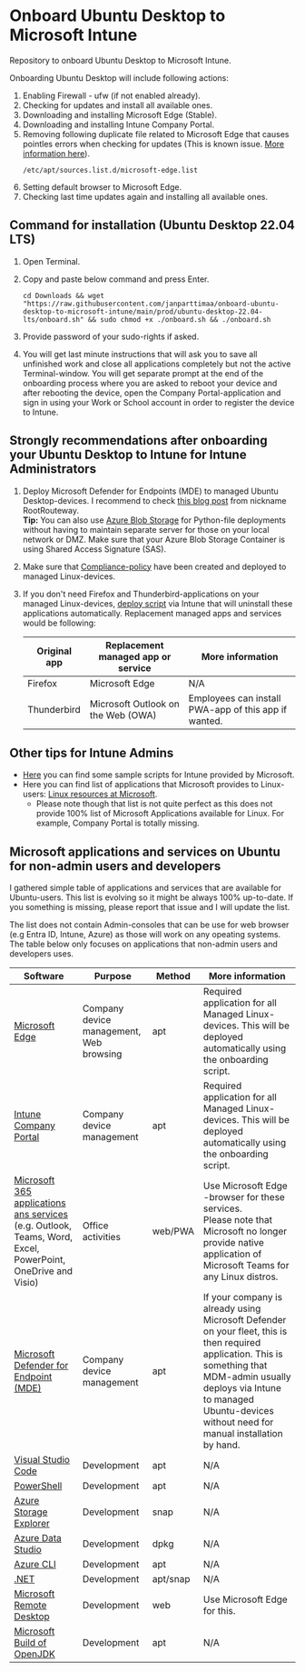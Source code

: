 # Onboard Ubuntu Desktop to Microsoft Intune
Repository to onboard Ubuntu Desktop to Microsoft Intune.

Onboarding Ubuntu Desktop will include following actions:
1. Enabling Firewall - ufw (if not enabled already).
2. Checking for updates and install all available ones.
3. Downloading and installing Microsoft Edge (Stable).
4. Downloading and installing Intune Company Portal.
5. Removing following duplicate file related to Microsoft Edge that causes pointles errors when checking for updates (This is known issue. [More information here](https://itsfoss.com/fixing-target-packages-configured-multiple-times/)).
   ```
   /etc/apt/sources.list.d/microsoft-edge.list
   ```
7. Setting default browser to Microsoft Edge.
8. Checking last time updates again and installing all available ones.

## Command for installation (Ubuntu Desktop 22.04 LTS)
1. Open Terminal.
2. Copy and paste below command and press Enter.

   ```
   cd Downloads && wget "https://raw.githubusercontent.com/janparttimaa/onboard-ubuntu-desktop-to-microsoft-intune/main/prod/ubuntu-desktop-22.04-lts/onboard.sh" && sudo chmod +x ./onboard.sh && ./onboard.sh
   ```
3. Provide password of your sudo-rights if asked.
4. You will get last minute instructions that will ask you to save all unfinished work and close all applications completely but not the active Terminal-window. You will get separate prompt at the end of the onboarding process where you are asked to reboot your device and after rebooting the device, open the Company Portal-application and sign in using your Work or School account in order to register the device to Intune.

## Strongly recommendations after onboarding your Ubuntu Desktop to Intune for Intune Administrators
1. Deploy Microsoft Defender for Endpoints (MDE) to managed Ubuntu Desktop-devices. I recommend to check [this blog post](https://medium.com/@RootRouteway/strengthening-linux-security-leveraging-microsoft-intune-to-onboard-linux-workstations-into-41ad9ea1e945) from nickname RootRouteway. <br>
   **Tip:** You can also use [Azure Blob Storage](https://learn.microsoft.com/en-us/azure/storage/blobs/storage-blobs-introduction) for Python-file deployments without having to maintain separate server for those on your local network or DMZ. Make sure that your Azure Blob Storage Container is using Shared Access Signature (SAS).
2. Make sure that [Compliance-policy](https://learn.microsoft.com/en-us/mem/intune/protect/device-compliance-get-started) have been created and deployed to managed Linux-devices.
3. If you don't need Firefox and Thunderbird-applications on your managed Linux-devices, [deploy script](https://learn.microsoft.com/en-us/mem/intune/configuration/custom-settings-linux) via Intune that will uninstall these applications automatically. Replacement managed apps and services would be following:

   | Original app | Replacement managed app or service | More information |
   | ----------- | ----------- | ----------- |
   | Firefox | Microsoft Edge | N/A |
   | Thunderbird | Microsoft Outlook on the Web (OWA) | Employees can install PWA-app of this app if wanted. |

## Other tips for Intune Admins
- [Here](https://github.com/microsoft/shell-intune-samples) you can find some sample scripts for Intune provided by Microsoft.
- Here you can find list of applications that Microsoft provides to Linux-users: [Linux resources at Microsoft](https://learn.microsoft.com/en-us/linux/).
   - Please note though that list is not quite perfect as this does not provide 100% list of Microsoft Applications available for Linux. For example, Company Portal is totally missing.

## Microsoft applications and services on Ubuntu for non-admin users and developers
I gathered simple table of applications and services that are available for Ubuntu-users. This list is evolving so it might be always 100% up-to-date. If you something is missing, please report that issue and I will update the list.

The list does not contain Admin-consoles that can be use for web browser (e.g Entra ID, Intune, Azure) as those will work on any opeating systems. The table below only focuses on applications that non-admin users and developers uses.

| Software | Purpose | Method | More information |
| ----------- | ----------- | ----------- | ----------- |
| [Microsoft Edge](https://www.microsoft.com/en-us/edge/business?form=MA13FQ) | Company device management,<br>Web browsing | apt | Required application for all Managed Linux-devices. This will be deployed automatically using the onboarding script. |
| [Intune Company Portal](https://learn.microsoft.com/en-us/mem/intune/user-help/microsoft-intune-app-linux) | Company device management | apt | Required application for all Managed Linux-devices. This will be deployed automatically using the onboarding script. |
| [Microsoft 365 applications ans services](https://microsoft365.com/)<br>(e.g. Outlook, Teams, Word, Excel, PowerPoint, OneDrive and Visio) | Office activities | web/PWA | Use Microsoft Edge -browser for these services.<br> Please note that Microsoft no longer provide native application of Microsoft Teams for any Linux distros. |
| [Microsoft Defender for Endpoint (MDE)](https://learn.microsoft.com/en-us/defender-endpoint/microsoft-defender-endpoint-linux) | Company device management | apt | If your company is already using Microsoft Defender on your fleet, this is then required application. This is something that MDM-admin usually deploys via Intune to managed Ubuntu-devices without need for manual installation by hand. |
| [Visual Studio Code](https://code.visualstudio.com/docs/setup/linux) | Development | apt | N/A |
| [PowerShell](https://learn.microsoft.com/en-us/powershell/scripting/install/installing-powershell-on-linux?view=powershell-7.4) | Development | apt | N/A |
| [Azure Storage Explorer](https://azure.microsoft.com/en-us/products/storage/storage-explorer) | Development | snap | N/A |
| [Azure Data Studio](https://learn.microsoft.com/en-us/azure-data-studio/download-azure-data-studio?view=sql-server-ver16&tabs=win-install%2Cwin-user-install%2Credhat-install%2Cwindows-uninstall%2Credhat-uninstall) | Development | dpkg | N/A |
| [Azure CLI](https://learn.microsoft.com/en-us/cli/azure/install-azure-cli-linux?pivots=apt) | Development | apt | N/A |
| [.NET](https://learn.microsoft.com/en-us/dotnet/core/install/linux) | Development | apt/snap | N/A |
| [Microsoft Remote Desktop ](https://learn.microsoft.com/en-us/windows-server/remote/remote-desktop-services/clients/remote-desktop-web-client) | Development | web | Use Microsoft Edge for this. |
| [Microsoft Build of OpenJDK](https://www.microsoft.com/openjdk) | Development | apt | N/A |
